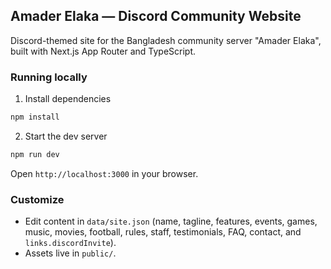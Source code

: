 ## Amader Elaka — Discord Community Website

Discord-themed site for the Bangladesh community server "Amader Elaka", built with Next.js App Router and TypeScript.

### Running locally

1. Install dependencies

```bash
npm install
```

2. Start the dev server

```bash
npm run dev
```

Open `http://localhost:3000` in your browser.

### Customize

- Edit content in `data/site.json` (name, tagline, features, events, games, music, movies, football, rules, staff, testimonials, FAQ, contact, and `links.discordInvite`).
- Assets live in `public/`.


